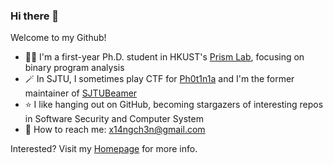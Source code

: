 ### Hi there 👋

<!--
**cascades-sjtu/cascades-sjtu** is a ✨ _special_ ✨ repository because its `README.md` (this file) appears on your GitHub profile.

Here are some ideas to get you started:

- 🔭 I’m currently working on ...
- 🌱 I’m currently learning ...
- 👯 I’m looking to collaborate on ...
- 🤔 I’m looking for help with ...
- 💬 Ask me about ...
- 📫 How to reach me: ...
- 😄 Pronouns: ...
- ⚡ Fun fact: ...
-->
Welcome to my Github!
- 👨‍🎓 I'm a first-year Ph.D. student in HKUST's [Prism Lab](https://cse.hkust.edu.hk/~charlesz/), focusing on binary program analysis
- 🪄 In SJTU, I sometimes play CTF for [Ph0t1n1a](https://ctftime.org/team/55197/) and I'm the former maintainer of [SJTUBeamer](https://github.com/sjtug/SJTUBeamer)
- ⭐ I like hanging out on GitHub, becoming stargazers of interesting repos in Software Security and Computer System
- 📧 How to reach me: x14ngch3n@gmail.com

Interested? Visit my [Homepage](https://x14ngch3n.github.io) for more info.

<!-- ![Anurag's GitHub stats](https://github-readme-stats.vercel.app/api?username=cascades-sjtu&show_icons=true&theme=radical) -->
